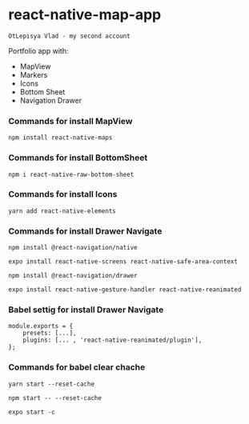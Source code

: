 # react-native-map-app

	OtLepisya Vlad - my second account

Portfolio app with:
- MapView
- Markers
- Icons 
- Bottom Sheet
- Navigation Drawer

### Commands for install MapView
	npm install react-native-maps

### Commands for install BottomSheet
	npm i react-native-raw-bottom-sheet

### Commands for install Icons
	yarn add react-native-elements

### Commands for install Drawer Navigate
	npm install @react-navigation/native

	expo install react-native-screens react-native-safe-area-context

	npm install @react-navigation/drawer

	expo install react-native-gesture-handler react-native-reanimated

### Babel settig for install Drawer Navigate
	module.exports = { 
		presets: [...],
		plugins: [... , 'react-native-reanimated/plugin'],
	};

### Commands for babel clear chache
	yarn start --reset-cache

	npm start -- --reset-cache

	expo start -c

